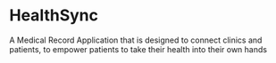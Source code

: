 # HealthSync
A Medical Record Application that is designed to connect clinics and patients, to empower patients to take their health into their own hands
